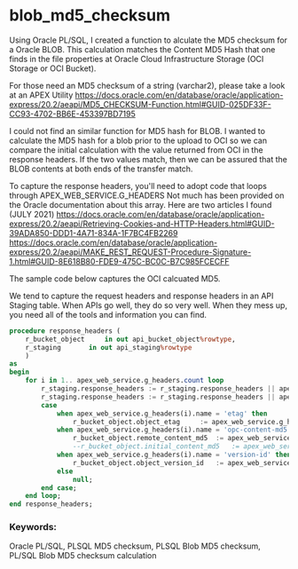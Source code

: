 # blob_md5_checksum
Using Oracle PL/SQL, I created a function to alculate the MD5 checksum for a Oracle BLOB. This calculation matches the Content MD5 Hash 
that one finds in the file properties at Oracle Cloud Infrastructure Storage (OCI Storage or OCI Bucket).

For those need an MD5 checksum of a string (varchar2), please take a look at an APEX Utility
https://docs.oracle.com/en/database/oracle/application-express/20.2/aeapi/MD5_CHECKSUM-Function.html#GUID-025DF33F-CC93-4702-BB6E-453397BD7195

I could not find an similar function for MD5 hash for BLOB.
I wanted to calculate the MD5 hash for a blob prior to the upload to OCI so we can compare the
initial calculation with the value returned from OCI in the response headers. If the two
values match, then we can be assured that the BLOB contents at both ends of the transfer
match.

To capture the response headers, you'll need to adopt code that loops through
APEX_WEB_SERVICE.G_HEADERS
Not much has been provided on the Oracle documentation about this array. Here are two
articles I found (JULY 2021)
https://docs.oracle.com/en/database/oracle/application-express/20.2/aeapi/Retrieving-Cookies-and-HTTP-Headers.html#GUID-39ADA850-DDD1-4A71-834A-1F7BC4FB2269
https://docs.oracle.com/en/database/oracle/application-express/20.2/aeapi/MAKE_REST_REQUEST-Procedure-Signature-1.html#GUID-8E618B80-FDE9-475C-BC0C-B7C985FCECFF

The sample code below captures the OCI calcuated MD5.

We tend to capture the request headers and response headers in an API Staging table. When APIs go well, they do so very well.
When they mess up, you need all of the tools and information you can find.

```sql
procedure response_headers (
	r_bucket_object		in out api_bucket_object%rowtype,
	r_staging		in out api_staging%rowtype
	)
as
begin
	for i in 1.. apex_web_service.g_headers.count loop
		r_staging.response_headers := r_staging.response_headers || apex_web_service.g_headers(i).name||':';
		r_staging.response_headers := r_staging.response_headers || apex_web_service.g_headers(i).value || lf;
		case 
			when apex_web_service.g_headers(i).name = 'etag' then
				r_bucket_object.object_etag		:= apex_web_service.g_headers(i).value;
			when apex_web_service.g_headers(i).name = 'opc-content-md5' then				
				r_bucket_object.remote_content_md5	:= apex_web_service.g_headers(i).value;
				--r_bucket_object.initial_content_md5	:= apex_web_service.g_headers(i).value;
			when apex_web_service.g_headers(i).name = 'version-id' then	
				r_bucket_object.object_version_id 	:= apex_web_service.g_headers(i).value;
			else
				null;
		end case;
	end loop;	
end response_headers;
```
### Keywords:
Oracle PL/SQL, PLSQL MD5 checksum, PLSQL Blob MD5 checksum, PL/SQL Blob MD5 checksum calculation

